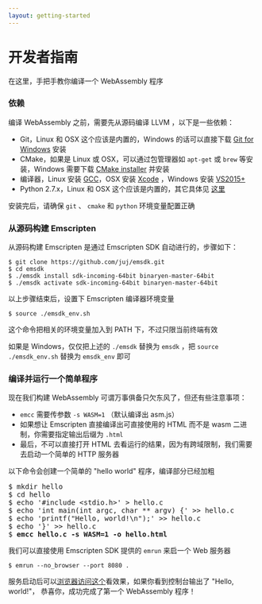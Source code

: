 ```yaml
---
layout: getting-started
---
```


# 开发者指南

在这里，手把手教你编译一个 WebAssembly 程序

### 依赖
编译 WebAssembly 之前，需要先从源码编译 LLVM ，以下是一些依赖：

- Git，Linux 和 OSX 这个应该是内置的，Windows 的话可以直接下载 [Git for Windows](https://git-scm.com/) 安装
- CMake，如果是 Linux 或 OSX，可以通过包管理器如 `apt-get` 或 `brew` 等安装，Windows 需要下载 [CMake installer](https://cmake.org/download/) 并安装
- 编译器，Linux 安装 [GCC](http://askubuntu.com/questions/154402/install-gcc-on-ubuntu-12-04-lts)，OSX 安装 [Xcode](https://itunes.apple.com/us/app/xcode/id497799835) ，Windows 安装 [VS2015+](https://www.visualstudio.com/downloads/)
- Python 2.7.x，Linux 和 OSX 这个应该是内置的，其它具体见 [这里](https://wiki.python.org/moin/BeginnersGuide/Download)

安装完后，请确保 `git` 、 `cmake` 和 `python` 环境变量配置正确

### 从源码构建 Emscripten
从源码构建 Emscripten 是通过 Emscripten SDK 自动进行的，步骤如下：

    $ git clone https://github.com/juj/emsdk.git
    $ cd emsdk
    $ ./emsdk install sdk-incoming-64bit binaryen-master-64bit
    $ ./emsdk activate sdk-incoming-64bit binaryen-master-64bit

以上步骤结束后，设置下 Emscripten 编译器环境变量

    $ source ./emsdk_env.sh

这个命令把相关的环境变量加入到 PATH 下，不过只限当前终端有效

如果是 Windows，仅仅把上述的 `./emsdk` 替换为 `emsdk` ，把 `source ./emsdk_env.sh` 替换为 `emsdk_env` 即可

### 编译并运行一个简单程序
现在我们构建 WebAssembly 可谓万事俱备只欠东风了，但还有些注意事项：

- `emcc` 需要传参数 `-s WASM=1` （默认编译出 asm.js）
- 如果想让 Emscripten 直接编译出可直接使用的 HTML 而不是 wasm 二进制，你需要指定输出后缀为 `.html`
- 最后，不可以直接打开 HTML 去看运行的结果，因为有跨域限制，我们需要去启动一个简单的 HTTP 服务器

以下命令会创建一个简单的 "hello world" 程序，编译部分已经加粗

<pre>
$ mkdir hello
$ cd hello
$ echo '#include &lt;stdio.h&gt;' &gt; hello.c
$ echo 'int main(int argc, char ** argv) {' &gt;&gt; hello.c
$ echo 'printf("Hello, world!\n");' &gt;&gt; hello.c
$ echo '}' &gt;&gt; hello.c
$ <b>emcc hello.c -s WASM=1 -o hello.html</b>
</pre>

我们可以直接使用 Emscripten SDK 提供的 `emrun` 来启一个 Web 服务器

    $ emrun --no_browser --port 8080 .

服务启动后可以<a href="http://localhost:8080/hello.html" target="_blank">浏览器访问这个</a>看效果，如果你看到控制台输出了 "Hello, world!"， 恭喜你，成功完成了第一个 WebAssembly 程序！